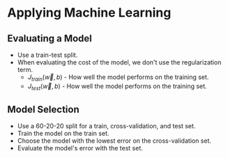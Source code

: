 # Applying Machine Learning

## Evaluating a Model

- Use a train-test split.
- When evaluating the cost of the model, we don't use the regularization term.
  - $J_{train}(\vec{w}, b)$ - How well the model performs on the training set.
  - $J_{test}(\vec{w}, b)$ - How well the model performs on the training set.

## Model Selection

- Use a 60-20-20 split for a train, cross-validation, and test set.
- Train the model on the train set.
- Choose the model with the lowest error on the cross-validation set.
- Evaluate the model's error with the test set.

